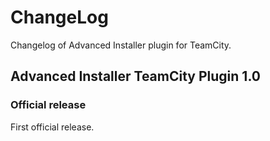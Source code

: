 ChangeLog
=========
Changelog of Advanced Installer plugin for TeamCity.

Advanced Installer TeamCity Plugin  1.0
-----------------------
### Official release
First official release.
